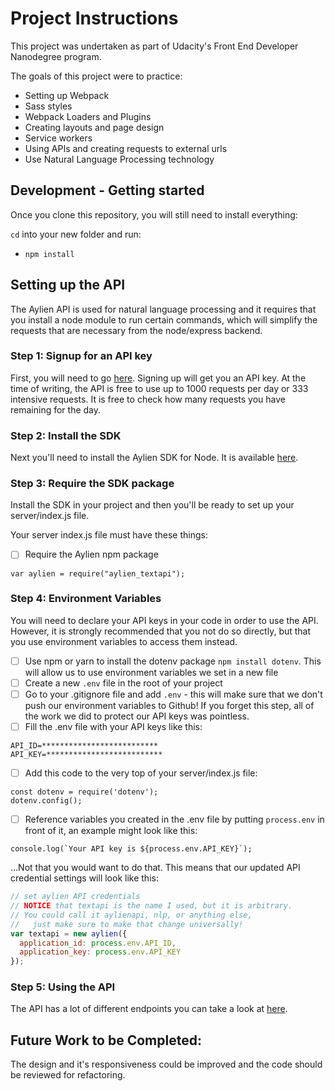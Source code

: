 # Project Instructions

This project was undertaken as part of Udacity's Front End Developer Nanodegree program.

The goals of this project were to practice:
- Setting up Webpack
- Sass styles
- Webpack Loaders and Plugins
- Creating layouts and page design
- Service workers
- Using APIs and creating requests to external urls
- Use Natural Language Processing technology

## Development - Getting started

Once you clone this repository, you will still need to install everything:

`cd` into your new folder and run:
- `npm install`

## Setting up the API

The Aylien API is used for natural language processing and it requires that you install a node module to run certain commands, which will simplify the requests that are necessary from the node/express backend.

### Step 1: Signup for an API key
First, you will need to go [here](https://developer.aylien.com/signup). Signing up will get you an API key. At the time of writing, the API is free to use up to 1000 requests per day or 333 intensive requests. It is free to check how many requests you have remaining for the day.

### Step 2: Install the SDK
Next you'll need to install the Aylien SDK for Node. It is available [here](https://docs.aylien.com/textapi/sdks/#sdks).

### Step 3: Require the SDK package
Install the SDK in your project and then you'll be ready to set up your server/index.js file.

Your server index.js file must have these things:

- [ ] Require the Aylien npm package
```
var aylien = require("aylien_textapi");
```

### Step 4: Environment Variables
You will need to declare your API keys in your code in order to use the API. However, it is strongly recommended that you not do so directly, but that you use environment variables to access them instead.

- [ ] Use npm or yarn to install the dotenv package ```npm install dotenv```. This will allow us to use environment variables we set in a new file
- [ ] Create a new ```.env``` file in the root of your project
- [ ] Go to your .gitignore file and add ```.env``` - this will make sure that we don't push our environment variables to Github! If you forget this step, all of the work we did to protect our API keys was pointless.
- [ ] Fill the .env file with your API keys like this:
```
API_ID=**************************
API_KEY=**************************
```
- [ ] Add this code to the very top of your server/index.js file:
```
const dotenv = require('dotenv');
dotenv.config();
```
- [ ] Reference variables you created in the .env file by putting ```process.env``` in front of it, an example might look like this:
```
console.log(`Your API key is ${process.env.API_KEY}`);
```
...Not that you would want to do that. This means that our updated API credential settings will look like this:
```javascript
// set aylien API credentials
// NOTICE that textapi is the name I used, but it is arbitrary. 
// You could call it aylienapi, nlp, or anything else, 
//   just make sure to make that change universally!
var textapi = new aylien({
  application_id: process.env.API_ID,
  application_key: process.env.API_KEY
});
```

### Step 5: Using the API

The API has a lot of different endpoints you can take a look at [here](https://docs.aylien.com/textapi/endpoints/#api-endpoints). 

## Future Work to be Completed:

The design and it's responsiveness could be improved and the code should be reviewed for refactoring.